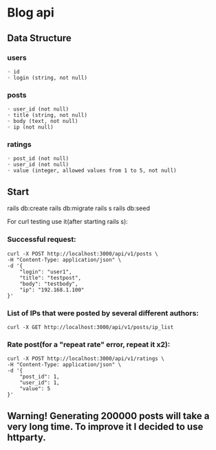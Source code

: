 # Blog api

## Data Structure

### users
    ◦ id
    ◦ login (string, not null)

### posts

    ◦ user_id (not null)
    ◦ title (string, not null)
    ◦ body (text, not null)
    ◦ ip (not null)

### ratings

    ◦ post_id (not null)
    ◦ user_id (not null)
    ◦ value (integer, allowed values from 1 to 5, not null)

## Start
  rails db:create
  rails db:migrate
  rails s
  rails db:seed

For curl testing use it(after starting rails s):

### Successful request:

    curl -X POST http://localhost:3000/api/v1/posts \
    -H "Content-Type: application/json" \
    -d '{
        "login": "user1",
        "title": "testpost",
        "body": "testbody",
        "ip": "192.168.1.100"
    }'

### List of IPs that were posted by several different authors:

    curl -X GET http://localhost:3000/api/v1/posts/ip_list

### Rate post(for a "repeat rate" error, repeat it x2):

    curl -X POST http://localhost:3000/api/v1/ratings \
    -H "Content-Type: application/json" \
    -d '{
        "post_id": 1,
        "user_id": 1,
        "value": 5
    }'

## Warning! Generating 200000 posts will take a very long time. To improve it I decided to use httparty.